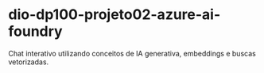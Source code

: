 # dio-dp100-projeto02-azure-ai-foundry
Chat interativo utilizando conceitos de IA generativa, embeddings e buscas vetorizadas.
